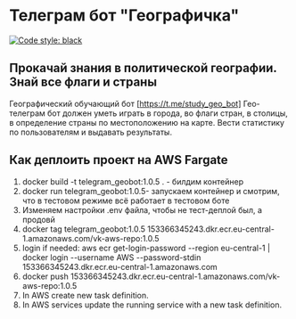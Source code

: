 # Телеграм бот "Географичка"

[![Code style: black](https://img.shields.io/badge/code%20style-black-000000.svg)](https://github.com/psf/black)

## Прокачай знания в политической географии. Знай все флаги и страны

Географический обучающий бот [https://t.me/study_geo_bot]
Гео-телеграм бот должен уметь играть в города, во флаги стран, в столицы, в определение страны по местоположению на карте. Вести статистику по пользователям и выдавать результаты.

## Как деплоить проект на AWS Fargate

1. docker build -t telegram_geobot:1.0.5 . - билдим контейнер
2. docker run telegram_geobot:1.0.5- запускаем контейнер и смотрим, что в тестовом режиме всё работает в тестовом боте
3. Изменяем настройки .env файла, чтобы не тест-деплой был, а продовй
4. docker tag telegram_geobot:1.0.5 153366345243.dkr.ecr.eu-central-1.amazonaws.com/vk-aws-repo:1.0.5
5. login if needed:
   aws ecr get-login-password --region eu-central-1 | docker login --username AWS --password-stdin 153366345243.dkr.ecr.eu-central-1.amazonaws.com
6. docker push 153366345243.dkr.ecr.eu-central-1.amazonaws.com/vk-aws-repo:1.0.5
7. In AWS create new task definition.
8. In AWS services update the running service with a new task definition.
